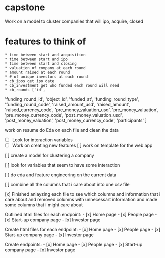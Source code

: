 # capstone

Work on a model to cluster companies that will ipo, acquire,  closed

# features to think of 
    * time between start and acquisition 
    * time between start and ipo
    * time between start and closing
    * valuation of company at each round
    * amount raised at each round
    * # of unique investors at each round
    * cb_ipos get ipo date
    * cb_investment get who funded each round will need 
    * cb_rounds ['id',
'funding_round_id',
 'object_id',
 'funded_at',
 'funding_round_type',
 'funding_round_code',
 'raised_amount_usd',
 'raised_amount',
 'raised_currency_code',
 'pre_money_valuation_usd',
 'pre_money_valuation',
 'pre_money_currency_code',
 'post_money_valuation_usd',
 'post_money_valuation',
 'post_money_currency_code',
 'participants'
]


work on resume
 do Eda on each file and clean the data
- [ ] Look for interaction variables
- [ ] Work on creating new features
[ ] work on template for the web app

[ ] create a model for clustering a company

[ ] look for variables that seem to have some interaction

[ ] do eda and feature engineering on the current data

[ ] combine all the columns that i care about into one csv file

[x] Finished anlayzing each file to see which columns and information that i care about and removed columns with unnecessart information and made some columns that i might care about

Outlined html files for each endpoint:
    - [x] Home page
    - [x] People page
    - [x] Start-up company page
    - [x] Investor page

Create html files for each endpoint:
    - [x] Home page
    - [x] People page
    - [x] Start-up company page
    - [x] Investor page


Create endpoints:
    - [x] Home page
    - [x] People page
    - [x] Start-up company page
    - [x] Investor page